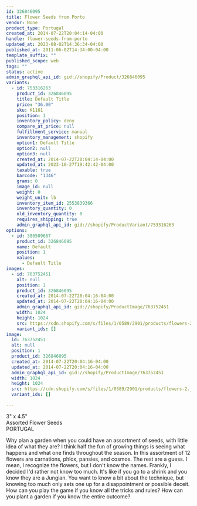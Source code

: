 ```yaml
---
id: 326846095
title: Flower Seeds from Porto
vendor: None
product_type: Portugal
created_at: 2014-07-22T20:04:14-04:00
handle: flower-seeds-from-porto
updated_at: 2023-08-02T14:36:34-04:00
published_at: 2011-06-02T14:34:00-04:00
template_suffix: ""
published_scope: web
tags: ""
status: active
admin_graphql_api_id: gid://shopify/Product/326846095
variants:
  - id: 753316263
    product_id: 326846095
    title: Default Title
    price: "36.00"
    sku: K1161
    position: 1
    inventory_policy: deny
    compare_at_price: null
    fulfillment_service: manual
    inventory_management: shopify
    option1: Default Title
    option2: null
    option3: null
    created_at: 2014-07-22T20:04:14-04:00
    updated_at: 2023-10-27T19:42:42-04:00
    taxable: true
    barcode: "1346"
    grams: 0
    image_id: null
    weight: 0
    weight_unit: lb
    inventory_item_id: 2553839366
    inventory_quantity: 0
    old_inventory_quantity: 0
    requires_shipping: true
    admin_graphql_api_id: gid://shopify/ProductVariant/753316263
options:
  - id: 386509667
    product_id: 326846095
    name: Default
    position: 1
    values:
      - Default Title
images:
  - id: 763752451
    alt: null
    position: 1
    product_id: 326846095
    created_at: 2014-07-22T20:04:16-04:00
    updated_at: 2014-07-22T20:04:16-04:00
    admin_graphql_api_id: gid://shopify/ProductImage/763752451
    width: 1024
    height: 1024
    src: https://cdn.shopify.com/s/files/1/0589/2901/products/flowers-2.jpeg?v=1406073856
    variant_ids: []
image:
  id: 763752451
  alt: null
  position: 1
  product_id: 326846095
  created_at: 2014-07-22T20:04:16-04:00
  updated_at: 2014-07-22T20:04:16-04:00
  admin_graphql_api_id: gid://shopify/ProductImage/763752451
  width: 1024
  height: 1024
  src: https://cdn.shopify.com/s/files/1/0589/2901/products/flowers-2.jpeg?v=1406073856
  variant_ids: []

---
```


3" x 4.5"  
Assorted Flower Seeds  
PORTUGAL

Why plan a garden when you could have an assortment of seeds, with little idea of what they are? I think half the fun of growing things is seeing what happens and what one finds throughout the season. In this assortment of 12 flowers are carnations, phlox, pansies, and cosmos. The rest are a guess. I mean, I recognize the flowers, but I don't know the names. Frankly, I decided I'd rather not know too much. It's like if you go to a shrink and you know they are a Jungian. You want to know a bit about the technique, but knowing too much only sets one up for a disappointment or possible deceit. How can you play the game if you know all the tricks and rules? How can you plant a garden if you know the entire outcome?
